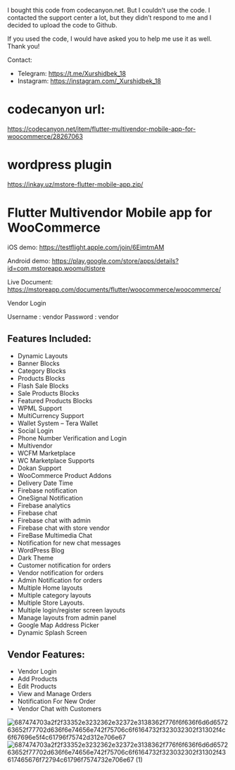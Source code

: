I bought this code from codecanyon.net. But I couldn’t use the code. I contacted the support center a lot, but they didn’t respond to me and I decided to upload the code to Github.

If you used the code, I would have asked you to help me use it as well. Thank you!

Contact:
- Telegram: https://t.me/Xurshidbek_18
- Instagram: https://instagram.com/_Xurshidbek_18

# codecanyon url:

https://codecanyon.net/item/flutter-multivendor-mobile-app-for-woocommerce/28267063

# wordpress plugin

https://inkay.uz/mstore-flutter-mobile-app.zip/

# Flutter Multivendor Mobile app for WooCommerce

iOS demo: https://testflight.apple.com/join/6EimtmAM

Android demo: https://play.google.com/store/apps/details?id=com.mstoreapp.woomultistore

Live Document: https://mstoreapp.com/documents/flutter/woocommerce/woocommerce/

Vendor Login

Username : vendor Password : vendor

## Features Included:

- Dynamic Layouts
- Banner Blocks
- Category Blocks
- Products Blocks
- Flash Sale Blocks
- Sale Products Blocks
- Featured Products Blocks
- WPML Support
- MultiCurrency Support
- Wallet System – Tera Wallet
- Social Login
- Phone Number Verification and Login
- Multivendor
- WCFM Marketplace
- WC Marketplace Supports
- Dokan Support
- WooCommerce Product Addons
- Delivery Date Time
- Firebase notification
- OneSignal Notification
- Firebase analytics
- Firebase chat
- Firebase chat with admin
- Firebase chat with store vendor
- FireBase Multimedia Chat
- Notification for new chat messages
- WordPress Blog
- Dark Theme
- Customer notification for orders
- Vendor notification for orders
- Admin Notification for orders
- Multiple Home layouts
- Multiple category layouts
- Multiple Store Layouts.
- Multiple login/register screen layouts
- Manage layouts from admin panel
- Google Map Address Picker
- Dynamic Splash Screen

## Vendor Features:

- Vendor Login
- Add Products
- Edit Products
- View and Manage Orders
- Notification For New Order
- Vendor Chat with Customers

![687474703a2f2f33352e3232362e32372e3138362f776f6f636f6d6d657263652f77702d636f6e74656e742f75706c6f6164732f323032302f31302f4c6f67696e5f4c61796f75742d312e706e67](https://user-images.githubusercontent.com/81088270/113273801-aea2c100-92e5-11eb-9441-c520751d2340.png)
![687474703a2f2f33352e3232362e32372e3138362f776f6f636f6d6d657263652f77702d636f6e74656e742f75706c6f6164732f323032302f31302f43617465676f72794c61796f7574732e706e67 (1)](https://user-images.githubusercontent.com/81088270/113273917-c67a4500-92e5-11eb-8517-d6b67d98afee.png)


